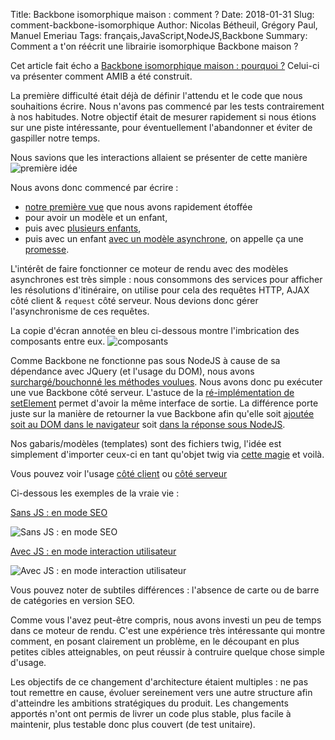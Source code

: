Title: Backbone isomorphique maison : comment ?
Date: 2018-01-31
Slug: comment-backbone-isomorphique
Author: Nicolas Bétheuil, Grégory Paul, Manuel Emeriau
Tags: français,JavaScript,NodeJS,Backbone
Summary: Comment a t'on réécrit une librairie isomorphique Backbone maison ?

Cet article fait écho a [Backbone isomorphique maison : pourquoi ?](/pourquoi-backbone-isomorphique.html) Celui-ci va présenter comment AMIB a été construit.

La première difficulté était déjà de définir l'attendu et le code que nous souhaitions écrire. Nous n'avons pas commencé par les tests contrairement à nos habitudes. Notre objectif était de mesurer rapidement si nous étions sur une piste intéressante, pour éventuellement l'abandonner et éviter de gaspiller notre temps.

Nous savions que les interactions allaient se présenter de cette manière
![première idée](/images/javascript/use-case.png)

Nous avons donc commencé par écrire :

 - [notre première vue](https://github.com/Mappy/amib/blob/73ac67cb25f336374a03cf26745d99f80667f927/fixtures/recursive-children-view/RecursiveChildrenView.js) que nous avons rapidement étoffée
 - pour avoir un modèle et un enfant,
 - puis avec [plusieurs enfants](https://github.com/Mappy/amib/blob/73ac67cb25f336374a03cf26745d99f80667f927/fixtures/multiple-children-view/MultipleChildrenView.js),
 - puis avec un enfant [avec un modèle asynchrone](https://github.com/Mappy/amib/blob/master/fixtures/one-children-with-model/no-children-with-promise-model/NoChildrenWithPromiseModelView.js), on appelle ça une [promesse](https://developer.mozilla.org/fr/docs/Web/JavaScript/Reference/Objets_globaux/Promise).

L'intérêt de faire fonctionner ce moteur de rendu avec des modèles asynchrones est très simple : nous consommons des services pour afficher les résolutions d'itinéraire, on utilise pour cela des requêtes HTTP, AJAX côté client & `request` côté serveur. Nous devions donc gérer l'asynchronisme de ces requêtes.


La copie d'écran annotée en bleu ci-dessous montre l'imbrication des composants entre eux.
![composants](/images/javascript/component.png)

Comme Backbone ne fonctionne pas sous NodeJS à cause de sa dépendance avec JQuery (et l'usage du DOM), nous avons [surchargé/bouchonné les méthodes voulues](https://github.com/Mappy/amib/blob/73ac67cb25f336374a03cf26745d99f80667f927/nodify-backbone.js). Nous avons donc pu exécuter une vue Backbone côté serveur. L'astuce de la [ré-implémentation de setElement](http://backbonejs.org/docs/backbone.html#section-162) permet d'avoir la même interface de sortie. La différence porte juste sur la manière de retourner la vue Backbone afin qu'elle soit [ajoutée soit au DOM dans le navigateur](https://github.com/Mappy/amib/blob/73ac67cb25f336374a03cf26745d99f80667f927/render.js#L164) soit [dans la réponse sous NodeJS](https://github.com/Mappy/amib/blob/73ac67cb25f336374a03cf26745d99f80667f927/render.js#L148).

Nos gabaris/modèles (templates) sont des fichiers twig, l'idée est simplement d'importer ceux-ci en tant qu'objet twig via [cette magie](https://github.com/Mappy/amib/blob/73ac67cb25f336374a03cf26745d99f80667f927/node-twigify.js) et voilà.

Vous pouvez voir l'usage [côté client](https://github.com/Mappy/amib/blob/73ac67cb25f336374a03cf26745d99f80667f927/renderToDom.client.spec.js#L39) ou [côté serveur](https://github.com/Mappy/amib/blob/master/renderToString.server.spec.js#L23)

Ci-dessous les exemples de la vraie vie :

[Sans JS : en mode SEO](https://fr.mappy.com/itineraire/paris/lyon)

![Sans JS : en mode SEO](/images/javascript/isomorph-no-js.png.png)

[Avec JS : en mode interaction utilisateur](https://fr.mappy.com/#/13/M2/TItinerary/IFRParis%2075001-75116|TOLyon%2069001-69009|MOvoiture|PRcar|RI0/N151.12061,6.11309,3.59153,47.33409/Z4/)

![Avec JS : en mode interaction utilisateur](/images/javascript/isomorph-w-js.png)

Vous pouvez noter de subtiles différences : l'absence de carte ou de barre de catégories en version SEO.

Comme vous l'avez peut-être compris, nous avons investi un peu de temps dans ce moteur de rendu. C'est une expérience très intéressante qui montre comment, en posant clairement un problème, en le découpant en plus petites cibles atteignables, on peut réussir à contruire quelque chose simple d'usage.

Les objectifs de ce changement d'architecture étaient multiples : ne pas tout remettre en cause, évoluer sereinement vers une autre structure afin d'atteindre les ambitions stratégiques du produit.
Les changements apportés n'ont ont permis de livrer un code plus stable, plus facile à maintenir, plus testable donc plus couvert (de test unitaire).

